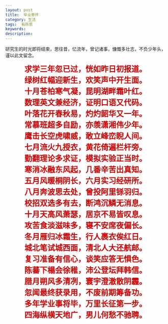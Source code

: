 ```yaml
---
layout: post
title:  毕业寄怀
category: 生活
tags:  有所思
keywords: 
description: 
---
```


研究生的时光即将结束，思往昔，忆流年，曾记诸事，慷慨多壮志，不负少年头，谨以此文留念。

<font face="KaiTi" size ="+2"><center><strong><span style="color: #CC0000">求学三年忽已过，恍如昨日初报道。<center><strong><span style="color: #CC0000">绿树红幅迎新生，欢笑声中开生面。<center><strong>十月苍柏寒气凝，昆明湖畔霜叶红。<center>数理英文兼经济，证明口语又代码。<center>叶落花开春秋易，灼灼韶华又一年。<center>常慕班超多自励，亦羡潇湘伟少年。<center>鹰击长空虎啸威，敢立峰峦睨人间。<center>七月流火九授衣，黄花倚遍栏杆旁。<center>勤翻理论多求证，模拟实验正当时。<center>寒消冰融东风起，几番辛苦出真知。<center>五月风暖桐阴长，六月实习经研所。<center>八月奔波思去处，曾投阿里铩羽归。<center>校招双选多有去，断鸿沉鳞无消息。<center>十月天高风萧瑟，居京不易皆叹息。<center>攻苦食淡滋味多，寝不安席夜偏长。<center>冬月雁归冰霜生，行人裹衣俟红日。<center>城北笔试城西面，清北人大还航邮。<center>复习准备有信心，谈笑应答无惧色。<center>陈蕃下榻会徐稚，沛公登坛拜韩信。<center>腊月朔风多清冽，寰宇澄澈散阴霾。<center>忽闻最终获录用，不废前期筹备功。<center>多年学业事将毕，万里长征第一步。<center>四海纵横天地广，男儿何愁不驰聘。</center>

